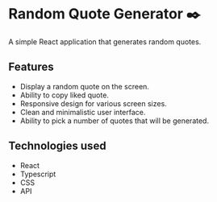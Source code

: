 # Random Quote Generator ✒️

A simple React application that generates random quotes.

## Features

- Display a random quote on the screen.
- Ability to copy liked quote.
- Responsive design for various screen sizes.
- Clean and minimalistic user interface.
- Ability to pick a number of quotes that will be generated.

## Technologies used
- React
- Typescript
- CSS
- API

